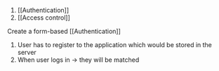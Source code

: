 1. [[Authentication]]
2. [[Access control]]

Create a form-based [[Authentication]]
1. User has to register to the application which would be stored in the server
2. When user logs in $\rightarrow$ they will be matched